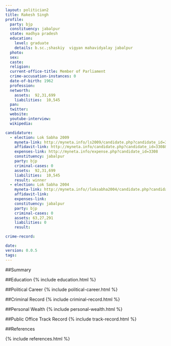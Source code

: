 ```yaml
---
layout: politician2
title: Rakesh Singh
profile: 
  party: bjp
  constituency: jabalpur
  state: madhya pradesh
  education: 
    level: graduate
    details: b.sc.;shaskiy  vigyan mahavidyalay jabalpur
  photo: 
  sex: 
  caste: 
  religion: 
  current-office-title: Member of Parliament
  crime-accusation-instances: 0
  date-of-birth: 1962
  profession: 
  networth: 
    assets:  92,31,699
    liabilities:  10,545
  pan: 
  twitter: 
  website: 
  youtube-interview: 
  wikipedia: 

candidature: 
  - election: Lok Sabha 2009
    myneta-link: http://myneta.info/ls2009/candidate.php?candidate_id=3308
    affidavit-link: http://myneta.info/candidate.php?candidate_id=3308&scan=original
    expenses-link: http://myneta.info/expense.php?candidate_id=3308
    constituency: jabalpur 
    party: bjp
    criminal-cases: 0
    assets:  92,31,699
    liabilities:  10,545
    result: winner 
  - election: Lok Sabha 2004
    myneta-link: http://myneta.info//loksabha2004/candidate.php?candidate_id=2118
    affidavit-link: 
    expenses-link: 
    constituency: jabalpur 
    party: bjp
    criminal-cases: 0
    assets: 63,27,291
    liabilities: 0
    result:  

crime-record: 

date: 
version: 0.0.5
tags: 
---
```

##Summary


##Education
{% include education.html %}


##Political Career
{% include political-career.html %}


##Criminal Record
{% include criminal-record.html %}


##Personal Wealth
{% include personal-wealth.html %}


##Public Office Track Record
{% include track-record.html %}


##References


{% include references.html %}